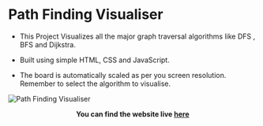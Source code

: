 
# Path Finding Visualiser

- This Project Visualizes all the major graph traversal algorithms like DFS , BFS and Dijkstra. 

- Built using simple HTML, CSS and JavaScript.

- The board is automatically scaled as per you screen resolution. Remember to select the algorithm to visualise.

![Path Finding Visualiser](visualisation.gif)

**<p align='center'>You can find the website live <a href="https://ggs4ggs4.github.io/Path-Finding-Visualizer/">here</a></p>**

